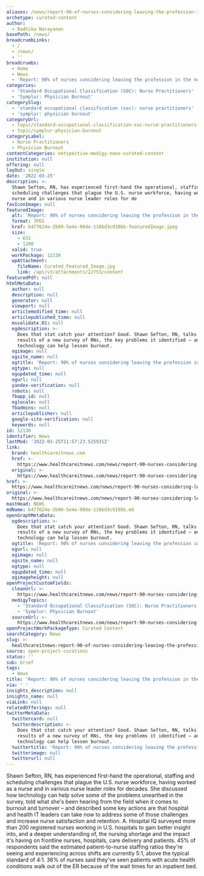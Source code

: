 ```yaml
---
aliases: /news/report-90-of-nurses-considering-leaving-the-profession-in-the-next-year
archetype: curated-content
author:
  - Radhika Narayanan
basePath: /news/
breadcrumbLinks:
  - /
  - /news/
  - ''
breadcrumbs:
  - Home
  - News
  - 'Report: 90% of nurses considering leaving the profession in the next year'
categories:
  - 'Standard Occupational Classification (SOC): Nurse Practitioners'
  - 'Symplur: Physician Burnout'
categorySlug:
  - 'standard occupational classification (soc): nurse practitioners'
  - 'symplur: physician burnout'
categoryUrl:
  - topic/standard-occupational-classification-soc-nurse-practitioners
  - topic/symplur-physician-burnout
categoryLabel:
  - Nurse Practitioners
  - Physician Burnout
contentCategories: netspective-medigy-news-curated-content
institution: null
offering: null
layOut: single
date: '2022-03-25'
description: >-
  Shawn Sefton, RN, has experienced first-hand the operational, staffing and
  scheduling challenges that plague the U.S. nurse workforce, having worked as a
  nurse and in various nurse leader roles for de
favIconImage: null
featuredImage:
  alt: 'Report: 90% of nurses considering leaving the profession in the next year'
  format: JPEG
  href: b477624e-2b00-5e4e-90de-116bd3c910bb-featuredImage.jpeg
  size:
    - 631
    - 1200
  valid: true
  workPackage: 12138
  wpAttachment:
    fileName: Curated_Featured_Image.jpg
    link: /api/v3/attachments/22753/content
featuredPdf: null
htmlMetaData:
  author: null
  description: null
  generator: null
  viewport: null
  articlemodified_time: null
  articlepublished_time: null
  msvalidate.01: null
  ogdescription: >-
    Does that stat catch your attention? Good. Shawn Sefton, RN, talks about the
    results of a new survey of RNs, the key problems it identified – and how
    technology can help lessen burnout.
  ogimage: null
  ogsite_name: null
  ogtitle: 'Report: 90% of nurses considering leaving the profession in the next year'
  ogtype: null
  ogupdated_time: null
  ogurl: null
  yandex-verification: null
  robots: null
  fbapp_id: null
  oglocale: null
  fbadmins: null
  articlepublisher: null
  google-site-verification: null
  keywords: null
id: 12138
identifier: News
lastMod: '2022-03-25T11:57:23.515931Z'
link:
  brand: healthcareitnews.com
  href: >-
    https://www.healthcareitnews.com/news/report-90-nurses-considering-leaving-profession-next-year
  original: >-
    https://www.healthcareitnews.com/news/report-90-nurses-considering-leaving-profession-next-year
href: >-
  https://www.healthcareitnews.com/news/report-90-nurses-considering-leaving-profession-next-year
original: >-
  https://www.healthcareitnews.com/news/report-90-nurses-considering-leaving-profession-next-year
mastHead: NEWS
mdName: b477624e-2b00-5e4e-90de-116bd3c910bb.md
openGraphMetaData:
  ogdescription: >-
    Does that stat catch your attention? Good. Shawn Sefton, RN, talks about the
    results of a new survey of RNs, the key problems it identified – and how
    technology can help lessen burnout.
  ogtitle: 'Report: 90% of nurses considering leaving the profession in the next year'
  ogurl: null
  ogimage: null
  ogsite_name: null
  ogtype: null
  ogupdated_time: null
  ogimageheight: null
openProjectCustomFields:
  cleanUrl: >-
    https://www.healthcareitnews.com/news/report-90-nurses-considering-leaving-profession-next-year
  medigyTopics:
    - 'Standard Occupational Classification (SOC): Nurse Practitioners'
    - 'Symplur: Physician Burnout'
  sourceUrl: >-
    https://www.healthcareitnews.com/news/report-90-nurses-considering-leaving-profession-next-year
openProjectWorkPackageType: Curated Content
searchCategory: News
slug: >-
  healthcareitnews-report-90-of-nurses-considering-leaving-the-profession-in-the-next-year
source: open-project-curations
status: ''
sub: brief
tags:
  - News
title: 'Report: 90% of nurses considering leaving the profession in the next year'
via: ' '
insights_description: null
insights_name: null
viaLink: null
relatedOfferings: null
twitterMetaData:
  twittercard: null
  twitterdescription: >-
    Does that stat catch your attention? Good. Shawn Sefton, RN, talks about the
    results of a new survey of RNs, the key problems it identified – and how
    technology can help lessen burnout.
  twittertitle: 'Report: 90% of nurses considering leaving the profession in the next year'
  twitterimage: null
  twitterurl: null
---
```

<p>Shawn Sefton, RN, has experienced first-hand the operational, staffing and scheduling challenges that plague the U.S. nurse workforce, having worked as a nurse and in various nurse leader roles for decades.
She discussed how technology can help solve some of the problems unearthed in the survey, told what she's been hearing from the field when it comes to burnout and turnover – and described some key actions are that hospital and health IT leaders can take now to address some of those challenges and increase nurse satisfaction and retention.
A. Hospital IQ surveyed more than 200 registered nurses working in U.S. hospitals to gain better insight into, and a deeper understanding of, the nursing shortage and the impact it's having on frontline nurses, hospitals, care delivery and patients.
45% of respondents said the estimated patient-to-nurse staffing ratios they're seeing and experiencing across shifts are currently 5:1, above the typical standard of 4:1.
36% of nurses said they've seen patients with acute health conditions walk out of the ER because of the wait times for an inpatient bed.</p>
